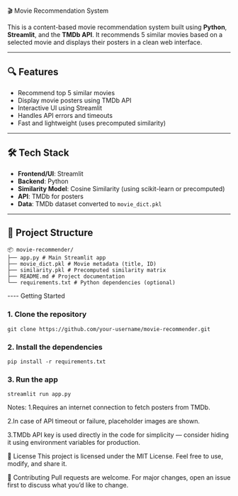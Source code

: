 🎬 Movie Recommendation System

This is a content-based movie recommendation system built using **Python**, **Streamlit**, and the **TMDb API**. It recommends 5 similar movies based on a selected movie and displays their posters in a clean web interface.

---

## 🔍 Features

- Recommend top 5 similar movies
- Display movie posters using TMDb API
- Interactive UI using Streamlit
- Handles API errors and timeouts
- Fast and lightweight (uses precomputed similarity)

---

## 🛠️ Tech Stack

- **Frontend/UI**: Streamlit
- **Backend**: Python
- **Similarity Model**: Cosine Similarity (using scikit-learn or precomputed)
- **API**: TMDb for posters
- **Data**: TMDb dataset converted to `movie_dict.pkl`

---

## 📁 Project Structure
```
📦 movie-recommender/
├── app.py # Main Streamlit app
├── movie_dict.pkl # Movie metadata (title, ID)
├── similarity.pkl # Precomputed similarity matrix
├── README.md # Project documentation
└── requirements.txt # Python dependencies (optional)

```

---- Getting Started

### 1. Clone the repository

```
git clone https://github.com/your-username/movie-recommender.git
```

### 2. Install the dependencies
```
pip install -r requirements.txt
```



### 3. Run the app
```
streamlit run app.py
```

Notes:
  1.Requires an internet connection to fetch posters from TMDb.
  
  2.In case of API timeout or failure, placeholder images are shown.
  
  3.TMDb API key is used directly in the code for simplicity — consider hiding it using environment variables for production.

📜 License
This project is licensed under the MIT License. Feel free to use, modify, and share it.

🤝 Contributing
Pull requests are welcome. For major changes, open an issue first to discuss what you’d like to change.

